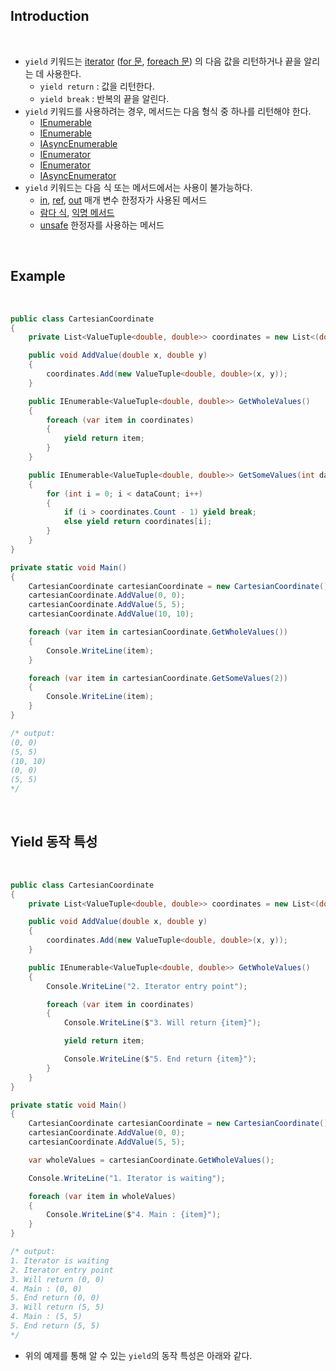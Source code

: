 ## Introduction

<br>

- `yield` 키워드는 [iterator](https://learn.microsoft.com/en-us/dotnet/csharp/iterators) ([for 문](https://learn.microsoft.com/ko-kr/dotnet/csharp/language-reference/statements/iteration-statements#the-for-statement), [foreach 문](https://learn.microsoft.com/ko-kr/dotnet/csharp/language-reference/statements/iteration-statements#the-foreach-statement)) 의 다음 값을 리턴하거나 끝을 알리는 데 사용한다.
    - `yield return` : 값을 리턴한다.
    - `yield break` : 반복의 끝을 알린다.
- `yield` 키워드를 사용하려는 경우, 메서드는 다음 형식 중 하나를 리턴해야 한다.
    - [IEnumerable](https://learn.microsoft.com/en-us/dotnet/api/system.collections.ienumerable?view=net-7.0)
    - [IEnumerable<T>](https://learn.microsoft.com/en-us/dotnet/api/system.collections.generic.ienumerable-1?view=net-7.0)
    - [IAsyncEnumerable<T>](https://learn.microsoft.com/en-us/dotnet/api/system.collections.generic.iasyncenumerable-1?view=net-7.0)
    - [IEnumerator](https://learn.microsoft.com/ko-kr/dotnet/api/system.collections.ienumerator?view=net-7.0)
    - [IEnumerator<T>](https://learn.microsoft.com/ko-kr/dotnet/api/system.collections.generic.ienumerator-1?view=net-7.0)
    - [IAsyncEnumerator<T>](https://learn.microsoft.com/ko-kr/dotnet/api/system.collections.generic.iasyncenumerator-1?view=net-7.0)
- `yield` 키워드는 다음 식 또는 메서드에서는 사용이 불가능하다.
    - [in](https://peponi-paradise.tistory.com/entry/C-Language-In-keyword-Parameter-modifier), [ref](https://peponi-paradise.tistory.com/entry/C-Language-Ref-keyword-Parameter-modifier), [out](https://peponi-paradise.tistory.com/entry/C-Language-Out-keyword-Parameter-modifier) 매개 변수 한정자가 사용된 메서드
    - [람다 식](https://learn.microsoft.com/ko-kr/dotnet/csharp/language-reference/operators/lambda-expressions), [익명 메서드](https://learn.microsoft.com/ko-kr/dotnet/csharp/language-reference/operators/delegate-operator)
    - [unsafe](https://peponi-paradise.tistory.com/entry/C-Language-Unsafe) 한정자를 사용하는 메서드

<br>

## Example

<br>

```cs
public class CartesianCoordinate
{
    private List<ValueTuple<double, double>> coordinates = new List<(double, double)>();

    public void AddValue(double x, double y)
    {
        coordinates.Add(new ValueTuple<double, double>(x, y));
    }

    public IEnumerable<ValueTuple<double, double>> GetWholeValues()
    {
        foreach (var item in coordinates)
        {
            yield return item;
        }
    }

    public IEnumerable<ValueTuple<double, double>> GetSomeValues(int dataCount)
    {
        for (int i = 0; i < dataCount; i++)
        {
            if (i > coordinates.Count - 1) yield break;
            else yield return coordinates[i];
        }
    }
}

private static void Main()
{
    CartesianCoordinate cartesianCoordinate = new CartesianCoordinate();
    cartesianCoordinate.AddValue(0, 0);
    cartesianCoordinate.AddValue(5, 5);
    cartesianCoordinate.AddValue(10, 10);

    foreach (var item in cartesianCoordinate.GetWholeValues())
    {
        Console.WriteLine(item);
    }

    foreach (var item in cartesianCoordinate.GetSomeValues(2))
    {
        Console.WriteLine(item);
    }
}

/* output:
(0, 0)
(5, 5)
(10, 10)
(0, 0)
(5, 5)
*/
```

<br>

## Yield 동작 특성

<br>

```cs
public class CartesianCoordinate
{
    private List<ValueTuple<double, double>> coordinates = new List<(double, double)>();

    public void AddValue(double x, double y)
    {
        coordinates.Add(new ValueTuple<double, double>(x, y));
    }

    public IEnumerable<ValueTuple<double, double>> GetWholeValues()
    {
        Console.WriteLine("2. Iterator entry point");

        foreach (var item in coordinates)
        {
            Console.WriteLine($"3. Will return {item}");

            yield return item;

            Console.WriteLine($"5. End return {item}");
        }
    }
}

private static void Main()
{
    CartesianCoordinate cartesianCoordinate = new CartesianCoordinate();
    cartesianCoordinate.AddValue(0, 0);
    cartesianCoordinate.AddValue(5, 5);

    var wholeValues = cartesianCoordinate.GetWholeValues();

    Console.WriteLine("1. Iterator is waiting");

    foreach (var item in wholeValues)
    {
        Console.WriteLine($"4. Main : {item}");
    }
}

/* output:
1. Iterator is waiting
2. Iterator entry point
3. Will return (0, 0)
4. Main : (0, 0)
5. End return (0, 0)
3. Will return (5, 5)
4. Main : (5, 5)
5. End return (5, 5)
*/
```

- 위의 예제를 통해 알 수 있는 `yield`의 동작 특성은 아래와 같다.